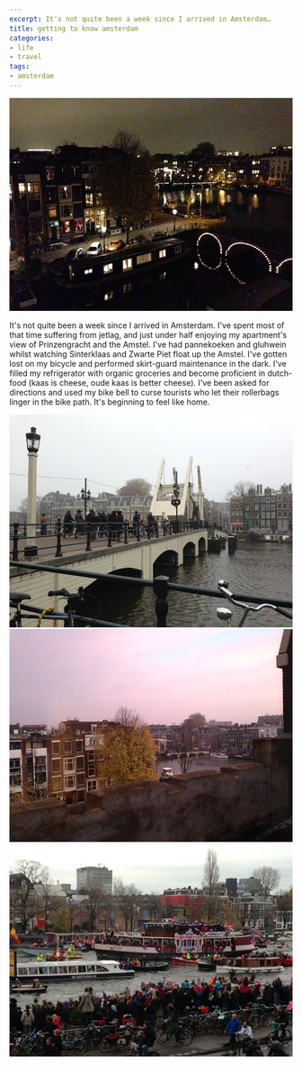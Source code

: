 ```yaml
---
excerpt: It's not quite been a week since I arrived in Amsterdam…
title: getting to know amsterdam
categories:
- life
- travel
tags:
- amsterdam
---
```


![](11/20121121_amsterdam04.png)

It's not quite been a week since I arrived in Amsterdam. I've spent most of that time suffering from jetlag, and just under half enjoying my apartment's view of Prinzengracht and the Amstel. I've had pannekoeken and gluhwein whilst watching Sinterklaas and Zwarte Piet float up the Amstel. I've gotten lost on my bicycle and performed skirt-guard maintenance in the dark. I've filled my refrigerator with organic groceries and become proficient in dutch-food (kaas is cheese, oude kaas is better cheese). I've been asked for directions and used my bike bell to curse tourists who let their rollerbags linger in the bike path. It's beginning to feel like home.

![](11/20121121_amsterdam01.png)
![](11/20121121_amsterdam02.png)
![](11/20121121_amsterdam03.png)
